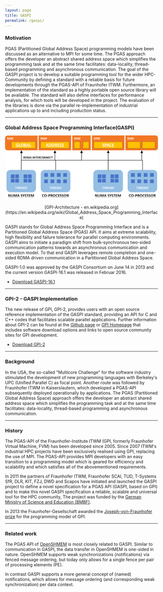 ```yaml
---
layout: page
title: GASPI
permalink: /gaspi/
---
```


### Motivation

PGAS (Partitioned Global Address Space) programming models have been discussed as an alternative
to MPI for some time. The PGAS approach offers the developer an abstract shared address space which
simplifies the programming task and at the same time facilitates: data-locality, thread-based
programming and asynchronous communication. The goal of the GASPI project is to develop a suitable
programming tool for the wider HPC-Community by defining a standard with a reliable basis for future
developments through the PGAS-API of Fraunhofer ITWM. Furthermore, an implementation of the standard
as a highly portable open source library will be available. The standard will also define interfaces
for performance analysis, for which tools will be developed in the project. The evaluation of the
libraries is done via the parallel re-implementation of industrial applications up to and
including production status.

***

### Global Address Space Programming Interface(GASPI)

![alt text](https://raw.githubusercontent.com/GASPI-Forum/GASPI-Forum.github.io/master/images/gpi_overiew.png "GPI-Architecture - en.wikipedia.org")

<center>[GPI-Architecture - en.wikipedia.org](https://en.wikipedia.org/wiki/Global_Address_Space_Programming_Interface) </center>

GASPI stands for Global Address Space Programming Interface and
is a Partitioned Global Address Space (PGAS) API. It aims at
extreme scalability, high flexibility and failure tolerance for parallel
computing environments. GASPI aims to initiate a paradigm shift from bulk-synchronous two-sided
communication patterns towards an asynchronous communication and
execution model. To that end GASPI leverages remote completion and
one-sided RDMA driven communication in a Partitioned Global Address Space.

GASPI-1.0 was approved by the GASPI Consortium on June 14 in 2013 and
the current version GASPI-16.1 was released in Februar 2016.

- [Download GASPI-16.1](https://raw.githubusercontent.com/GASPI-Forum/GASPI-Forum.github.io/master/standards/GASPI-16.1.pdf)

***

### GPI-2 - GASPI Implementation

The new release of GPI, GPI-2, provides users with an open source reference
implementation of the GASPI standard, providing an API for C and C++ codes that facilitates
scalable parallel applications. Further information about GPI-2 can be
found at the [Github page](https://github.com/cc-hpc-itwm/GPI-2) or [GPI Homepage](http://www.gpi-site.com)
that includes software download options and links to open source community sites for GPI development.

- [Download GPI-2](https://github.com/cc-hpc-itwm/GPI-2)

***

### Background

In the USA, the so-called "Multicore Challenge" for the software industry stimulated  the development
of new programming languages with Berkeley's UPC (Unified Parallel C) as focal point.
Another route was followed by Fraunhofer ITWM in Kaiserslautern, which developed a PGAS-API
subsequently deployed operationally by applications.
The PGAS (Partitioned Global Address Space) approach offers the developer an abstract shared
address space which simplifies the programming task and at the same time facilitates: data-locality,
thread-based programming and asynchronous communication.

***

### History

The PGAS-API of the Fraunhofer-Institute ITWM (GPI, formerly Fraunhofer Virtual Machine, FVM)
has been developed since 2005. Since 2007 ITWM's industrial HPC projects have been exclusively
realised using GPI, replacing the use of MPI. The PGAS-API provides MPI developers with an easy
transition to a programming model which is geared for efficiency and scalability and which satisfies
 all of the abovementioned requirements.

In 2011 the partners of Fraunhofer ITWM, Fraunhofer SCAI, TUD, T-Systems SfR, 
DLR, KIT, FZJ, DWD and Scapos have initiated and launched the
GASPI project to define a novel specification for a PGAS API (GASPI, based
on GPI) and to make this novel GASPI specification a reliable, scalable and
universal tool for the HPC community, The project was funded by the 
[German Ministry of Science and Education (BMBF)](https://gauss-allianz.de/de/project/title/GASPI).

In 2013 the Fraunhofer-Gesellschaft awarded the [Joseph-von-Fraunhofer prize](http://www.fraunhofer.de/en/press/research-news/2013/june/programming-model-for-supercomputers-of-the-future.html) for the programming model of GPI.

***

### Related work

The PGAS API of [OpenSHMEM](http://openshmem.org) is most closely related to GASPI. 
Similar to communication in GASPI, the data transfer in OpenSHMEM is one-sided in nature.
OpenSHMEM supports weak synchronizations (notifications) via fenced message ordering,
but today only allows for a single fence per pair of processing elements (PE). 

In contrast GASPI supports a more general concept of (named) notifications, which allows for 
message ordering (and corresponding weak synchronization) per data context.

